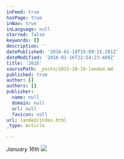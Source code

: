 ```yaml
---
inFeed: true
hasPage: true
inNav: true
inLanguage: null
starred: false
keywords: []
description: ''
datePublished: '2016-01-18T15:09:31.201Z'
dateModified: '2016-01-16T22:54:23.489Z'
title: '2016'
sourcePath: _posts/2015-10-19-landed.md
published: true
author: []
authors: []
publisher:
  name: null
  domain: null
  url: null
  favicon: null
url: landed/index.html
_type: Article

---
```

_January 16th_
![](https://the-grid-user-content.s3-us-west-2.amazonaws.com/a5861186-5a6f-4091-86fb-d84fd8e3e55a.jpg)